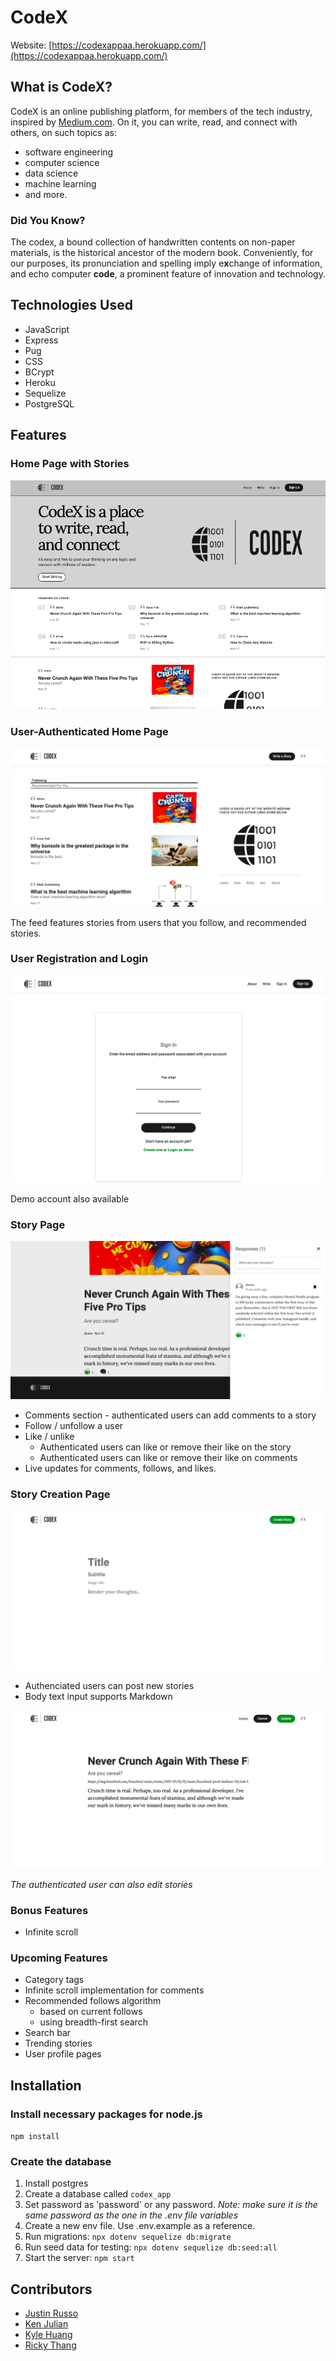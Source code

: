 # CodeX

Website: [https://codexappaa.herokuapp.com/](https://codexappaa.herokuapp.com/)

## What is CodeX?

CodeX is an online publishing platform, for members of the tech industry, inspired by [Medium.com](https://medium.com/). On it, you can write, read, and connect with others, on such topics as:
- software engineering
- computer science
- data science
- machine learning
- and more.

### Did You Know?

The codex, a bound collection of handwritten contents on non-paper materials, is the historical ancestor of the modern book. Conveniently, for our purposes, its pronunciation and spelling imply e**x**change of information, and echo computer **code**, a prominent feature of innovation and technology.

## Technologies Used

- JavaScript
- Express
- Pug
- CSS
- BCrypt
- Heroku
- Sequelize
- PostgreSQL

## Features

### Home Page with Stories

![Home Page](https://github.com/kvh8899/week13-project/blob/readme/public/images/screens-readme/homepage.png)

### User-Authenticated Home Page

![Home Page - User Authenticated](https://github.com/kvh8899/week13-project/blob/readme/public/images/screens-readme/homepage-user_auth.png)

The feed features stories from users that you follow, and recommended stories.
	
### User Registration and Login

![Login](https://github.com/kvh8899/week13-project/blob/readme/public/images/screens-readme/login.png)

Demo account also available

### Story Page

![Story - comments popover](https://github.com/kvh8899/week13-project/blob/readme/public/images/screens-readme/story-comments_and_likes.png)

- Comments section - authenticated users can add comments to a story
- Follow / unfollow a user
- Like / unlike
	- Authenticated users can like or remove their like on the story
	- Authenticated users can like or remove their like on comments
- Live updates for comments, follows, and likes.

### Story Creation Page

![Story Creation](https://github.com/kvh8899/week13-project/blob/readme/public/images/screens-readme/story-create.png)

- Authenciated users can post new stories
- Body text input supports Markdown

![Story Edit](https://github.com/kvh8899/week13-project/blob/readme/public/images/screens-readme/story-edit.png)

*The authenticated user can also edit stories*

### Bonus Features

- Infinite scroll

### Upcoming Features

- Category tags
- Infinite scroll implementation for comments
- Recommended follows algorithm
  - based on current follows
  - using breadth-first search
- Search bar
- Trending stories
- User profile pages

## Installation

### Install necessary packages for node.js 

```npm install```

### Create the database

  1. Install postgres
  2. Create a database called ```codex_app```
  3. Set password as 'password' or any password. *Note: make sure it is the same password as the one in the .env file variables*
  4. Create a new env file. Use .env.example as a reference.
  5. Run migrations: ``` npx dotenv sequelize db:migrate ```
  6. Run seed data for testing: ```npx dotenv sequelize db:seed:all ```
  7. Start the server: ```npm start```

## Contributors

- [Justin Russo](https://github.com/justinrusso)
- [Ken Julian](https://github.com/kenjulian)
- [Kyle Huang](https://github.com/kvh8899)
- [Ricky Thang](https://github.com/rickythewriter)
